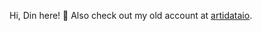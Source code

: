 Hi, Din here! :wave: 
Also check out my old account at [artidataio](https://github.com/artidataio).

